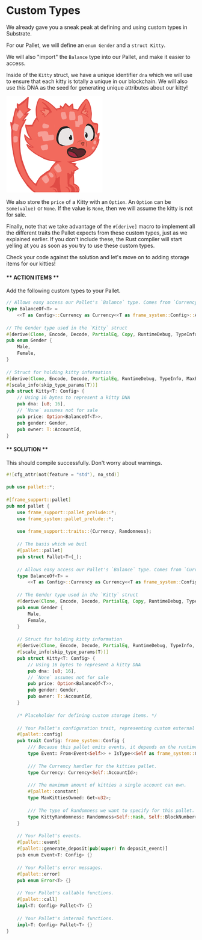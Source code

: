 # Custom Types

We already gave you a sneak peak at defining and using custom types in Substrate.

For our Pallet, we will define an `enum Gender` and a `struct Kitty`.

We will also "import" the `Balance` type into our Pallet, and make it easier to access.

Inside of the `Kitty` struct, we have a unique identifier `dna` which we will use to ensure that each kitty is totally a unique in our blockchain. We will also use this DNA as the seed for generating unique attributes about our kitty!

![Kitty!](../assets/cat-avatar.png)

We also store the `price` of a Kitty with an `Option`. An `Option` can be `Some(value)` or `None`. If the value is `None`, then we will assume the kitty is not for sale.

Finally, note that we take advantage of the `#[derive]` macro to implement all the different traits the Pallet expects from these custom types, just as we explained earlier. If you don't include these, the Rust compiler will start yelling at you as soon as you try to use these custom types.

Check your code against the solution and let's move on to adding storage items for our kitties!

<!-- slide:break-40 -->

<!-- tabs:start -->

#### ** ACTION ITEMS **

Add the following custom types to your Pallet.

```rust
// Allows easy access our Pallet's `Balance` type. Comes from `Currency` interface.
type BalanceOf<T> =
	<<T as Config>::Currency as Currency<<T as frame_system::Config>::AccountId>>::Balance;

// The Gender type used in the `Kitty` struct
#[derive(Clone, Encode, Decode, PartialEq, Copy, RuntimeDebug, TypeInfo, MaxEncodedLen)]
pub enum Gender {
	Male,
	Female,
}

// Struct for holding kitty information
#[derive(Clone, Encode, Decode, PartialEq, RuntimeDebug, TypeInfo, MaxEncodedLen, Copy)]
#[scale_info(skip_type_params(T))]
pub struct Kitty<T: Config> {
	// Using 16 bytes to represent a kitty DNA
	pub dna: [u8; 16],
	// `None` assumes not for sale
	pub price: Option<BalanceOf<T>>,
	pub gender: Gender,
	pub owner: T::AccountId,
}
```

#### ** SOLUTION **

This should compile successfully. Don't worry about warnings.

```rust
#![cfg_attr(not(feature = "std"), no_std)]

pub use pallet::*;

#[frame_support::pallet]
pub mod pallet {
	use frame_support::pallet_prelude::*;
	use frame_system::pallet_prelude::*;

	use frame_support::traits::{Currency, Randomness};

	// The basis which we buil
	#[pallet::pallet]
	pub struct Pallet<T>(_);

	// Allows easy access our Pallet's `Balance` type. Comes from `Currency` interface.
	type BalanceOf<T> =
		<<T as Config>::Currency as Currency<<T as frame_system::Config>::AccountId>>::Balance;

	// The Gender type used in the `Kitty` struct
	#[derive(Clone, Encode, Decode, PartialEq, Copy, RuntimeDebug, TypeInfo, MaxEncodedLen)]
	pub enum Gender {
		Male,
		Female,
	}

	// Struct for holding kitty information
	#[derive(Clone, Encode, Decode, PartialEq, RuntimeDebug, TypeInfo, MaxEncodedLen, Copy)]
	#[scale_info(skip_type_params(T))]
	pub struct Kitty<T: Config> {
		// Using 16 bytes to represent a kitty DNA
		pub dna: [u8; 16],
		// `None` assumes not for sale
		pub price: Option<BalanceOf<T>>,
		pub gender: Gender,
		pub owner: T::AccountId,
	}

	/* Placeholder for defining custom storage items. */

	// Your Pallet's configuration trait, representing custom external types and interfaces.
	#[pallet::config]
	pub trait Config: frame_system::Config {
		/// Because this pallet emits events, it depends on the runtime's definition of an event.
		type Event: From<Event<Self>> + IsType<<Self as frame_system::Config>::Event>;

		/// The Currency handler for the kitties pallet.
		type Currency: Currency<Self::AccountId>;

		/// The maximum amount of kitties a single account can own.
		#[pallet::constant]
		type MaxKittiesOwned: Get<u32>;

		/// The type of Randomness we want to specify for this pallet.
		type KittyRandomness: Randomness<Self::Hash, Self::BlockNumber>;
	}

	// Your Pallet's events.
	#[pallet::event]
	#[pallet::generate_deposit(pub(super) fn deposit_event)]
	pub enum Event<T: Config> {}

	// Your Pallet's error messages.
	#[pallet::error]
	pub enum Error<T> {}

	// Your Pallet's callable functions.
	#[pallet::call]
	impl<T: Config> Pallet<T> {}

	// Your Pallet's internal functions.
	impl<T: Config> Pallet<T> {}
}
```

<!-- tabs:end -->
